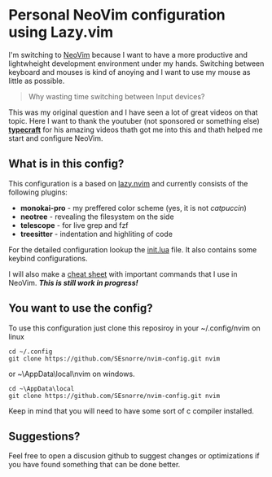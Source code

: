 # Personal NeoVim configuration using Lazy.vim

I'm switching to [NeoVim](https://neovim.io/) because I want to have a more productive and lightwheight development environment under my hands. Switching between keyboard and mouses is kind of anoying and I want to use my mouse as little as possible.

> Why wasting time switching between Input devices?

This was my original question and I have seen a lot of great videos on that topic.
Here I want to thank the youtuber (not sponsored or something else) **[typecraft](https://www.youtube.com/@typecraft_dev)** for his amazing videos thath got me into this and thath helped me start and configure NeoVim.

## What is in this config?

This configuration is a based on [lazy.nvim](https://www.lazy.folke.io) and currently consists of the following plugins:

- **monokai-pro** - my preffered color scheme (yes, it is not *catpuccin*)
- **neotree** - revealing the filesystem on the side
- **telescope** - for live grep and fzf
- **treesitter** - indentation and highliting of code

For the detailed configuration lookup the [init.lua](./init.lua) file. It also contains some keybind configurations.


I will also make a [cheat sheet](./cheatsheet.md) with important commands that I use in NeoVim. ***This is still work in progress!***

## You want to use the config?

To use this configuration just clone this reposiroy in your ~/.config/nvim on linux

```
cd ~/.config
git clone https://github.com/SEsnorre/nvim-config.git nvim
```

or ~\AppData\local\nvim on windows.

```
cd ~\AppData\local
git clone https://github.com/SEsnorre/nvim-config.git nvim
```

Keep in mind that you will need to have some sort of c compiler installed.

## Suggestions?

Feel free to open a discusion github to suggest changes or optimizations if you have found something that can be done better.

